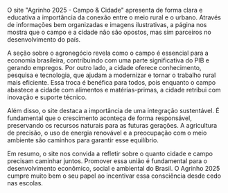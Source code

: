 O site "Agrinho 2025 - Campo & Cidade" apresenta de forma clara e educativa a importância da conexão entre
o meio rural e o urbano. Através de informações bem organizadas e imagens ilustrativas,
a página nos mostra que o campo e a cidade não são opostos,
mas sim parceiros no desenvolvimento do país.

A seção sobre o agronegócio revela como o campo é essencial para a economia brasileira, contribuindo com uma parte significativa do PIB e gerando empregos.
Por outro lado, a cidade oferece conhecimento, pesquisa e tecnologia, que ajudam a modernizar e tornar o trabalho rural mais eficiente. Essa troca é benéfica para todos,
pois enquanto o campo abastece a cidade com alimentos e matérias-primas, a cidade retribui com inovação e suporte técnico.

Além disso, o site destaca a importância de uma integração sustentável. É fundamental que o crescimento aconteça de forma responsável, preservando os recursos naturais para as futuras gerações.
A agricultura de precisão, o uso de energia renovável e a preocupação com o meio ambiente são caminhos para garantir esse equilíbrio.

Em resumo, o site nos convida a refletir sobre o quanto cidade e campo precisam caminhar juntos.
Promover essa união é fundamental para o desenvolvimento econômico, social e ambiental do Brasil.
O Agrinho 2025 cumpre muito bem o seu papel ao incentivar essa consciência desde cedo nas escolas.
